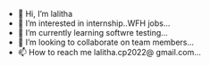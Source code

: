 - 👋 Hi, I’m lalitha
- 👀 I’m interested in internship..WFH jobs...
- 🌱 I’m currently learning softwre testing...
- 💞️ I’m looking to collaborate on team members...
- 📫 How to reach me lalitha.cp2022@ gmail.com...

<!---
Lalitha82482/Lalitha82482 is a ✨ special ✨ repository because its `README.md` (this file) appears on your GitHub profile.
You can click the Preview link to take a look at your changes.
--->
